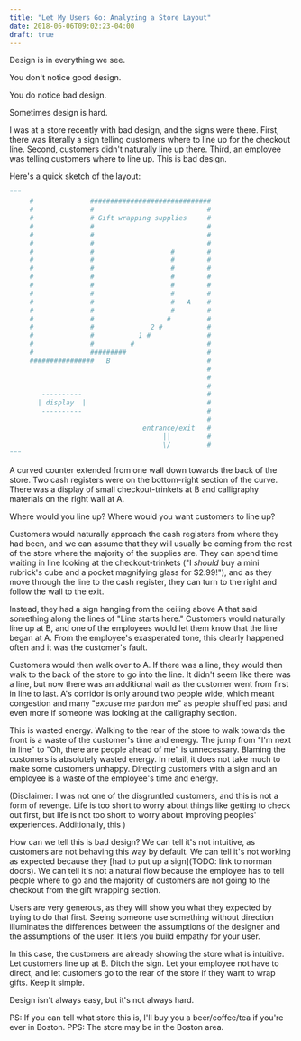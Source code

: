 ```yaml
---
title: "Let My Users Go: Analyzing a Store Layout"
date: 2018-06-06T09:02:23-04:00
draft: true
---
```



Design is in everything we see.

You don't notice good design.

You do notice bad design.

Sometimes design is hard.

I was at a store recently with bad design, and the signs were there.  First, there was literally a sign telling customers where to line up for the checkout line.  Second, customers didn't naturally line up there.  Third, an employee was telling customers where to line up.  This is bad design.

Here's a quick sketch of the layout:

```python
"""
     #              ##############################
     #              #                            #
     #              # Gift wrapping supplies     #
     #              #                            #
     #              #                            #
     #              #                            #
     #              #                   #        #
     #              #                   #        #
     #              #                   #        #
     #              #                   #        #
     #              #                   #        #
     #              #                   #        #
     #              #                   #   A    #
     #              #                   #        #
     #              #                  #         #
     #              #              2 #           #
     #              #           1 #              #
     #              #         #                  #
     #              #########                    #
     ################   B                        #
                                                 #
                                                 #
                                                 #
        ----------                               #
       | display  |                              #
        ----------                               #
                                                 #
                                 entrance/exit   #
                                      ||         #
                                      \/         #
"""
```

A curved counter extended from one wall down towards the back of the store.  Two cash registers were on the bottom-right section of the curve.  There was a display of small checkout-trinkets at B and calligraphy materials on the right wall at A.

Where would you line up?  Where would you want customers to line up?

Customers would naturally approach the cash registers from where they had been, and we can assume that they will usually be coming from the rest of the store where the majority of the supplies are.  They can spend time waiting in line looking at the checkout-trinkets ("I _should_ buy a mini rubrick's cube and a pocket magnifying glass for $2.99!"), and as they move through the line to the cash register, they can turn to the right and follow the wall to the exit.

Instead, they had a sign hanging from the ceiling above A that said something along the lines of "Line starts here."  Customers would naturally line up at B, and one of the employees would let them know that the line began at A.  From the employee's exasperated tone, this clearly happened often and it was the customer's fault.

Customers would then walk over to A.  If there was a line, they would then walk to the back of the store to go into the line.  It didn't seem like there was a line, but now there was an additional wait as the customer went from first in line to last.  A's corridor is only around two people wide, which meant congestion and many "excuse me pardon me" as people shuffled past and even more if someone was looking at the calligraphy section.

This is wasted energy.  Walking to the rear of the store to walk towards the front is a waste of the customer's time and energy.  The jump from "I'm next in line" to "Oh, there are people ahead of me" is unnecessary.   Blaming the customers is absolutely wasted energy.  In retail, it does not take much to make some customers unhappy.  Directing customers with a sign and an employee is a waste of the employee's time and energy.

(Disclaimer: I was not one of the disgruntled customers, and this is not a form of revenge.  Life is too short to worry about things like getting to check out first, but life is not too short to worry about improving peoples' experiences.  Additionally, this )

How can we tell this is bad design?  We can tell it's not intuitive, as customers are not behaving this way by default.  We can tell it's not working as expected because they [had to put up a sign](TODO: link to norman doors).  We can tell it's not a natural flow because the employee has to tell people where to go and the majority of customers are not going to the checkout from the gift wrapping section.

Users are very generous, as they will show you what they expected by trying to do that first.  Seeing someone use something without direction illuminates the differences between the assumptions of the designer and the assumptions of the user.  It lets you build empathy for your user.

In this case, the customers are already showing the store what is intuitive.  Let customers line up at B.  Ditch the sign. Let your employee not have to direct, and let customers go to the rear of the store if they want to wrap gifts.  Keep it simple.

Design isn't always easy, but it's not always hard.

PS: If you can tell what store this is, I'll buy you a beer/coffee/tea if you're ever in Boston.
PPS: The store may be in the Boston area.
